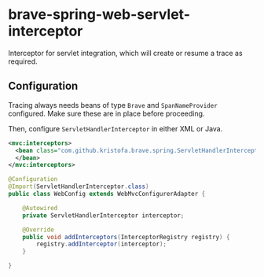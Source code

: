 # brave-spring-web-servlet-interceptor

Interceptor for servlet integration, which will create or resume a trace
as required.

## Configuration

Tracing always needs beans of type `Brave` and `SpanNameProvider`
configured. Make sure these are in place before proceeding.

Then, configure `ServletHandlerInterceptor` in either XML or Java.

```xml
<mvc:interceptors>
  <bean class="com.github.kristofa.brave.spring.ServletHandlerInterceptor">
  </bean>
</mvc:interceptors>
```

```java
@Configuration
@Import(ServletHandlerInterceptor.class)
public class WebConfig extends WebMvcConfigurerAdapter {

    @Autowired
    private ServletHandlerInterceptor interceptor;

    @Override
    public void addInterceptors(InterceptorRegistry registry) {
        registry.addInterceptor(interceptor);
    }

}
```
